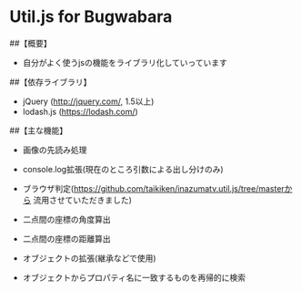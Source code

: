 # Util.js for Bugwabara

##【概要】
  - 自分がよく使うjsの機能をライブラリ化していっています

##【依存ライブラリ】
  - jQuery (http://jquery.com/, 1.5以上)
  - lodash.js (https://lodash.com/)

##【主な機能】
  - 画像の先読み処理

  - console.log拡張(現在のところ引数による出し分けのみ)

  - ブラウザ判定(https://github.com/taikiken/inazumatv.util.js/tree/masterから
  流用させていただきました)

  - 二点間の座標の角度算出

  - 二点間の座標の距離算出

  - オブジェクトの拡張(継承などで使用)

  - オブジェクトからプロパティ名に一致するものを再帰的に検索

